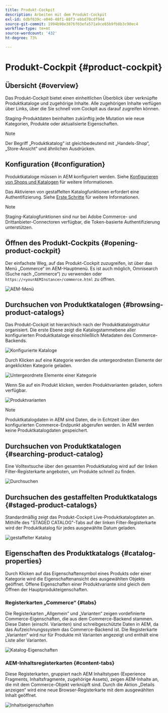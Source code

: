 ```yaml
---
title: Produkt-Cockpit
description: Arbeiten mit dem Produkt-Cockpit
exl-id: 6dbf039c-e040-48f1-88f3-ebbd70cdf94d
source-git-commit: 1994b90e3876f03efa571a9ce65b9fb8b3c90ec4
workflow-type: tm+mt
source-wordcount: '432'
ht-degree: 73%

---
```


# Produkt-Cockpit {#product-cockpit}

## Übersicht {#overview}

Das Produkt-Cockpit bietet einen einheitlichen Überblick über verknüpfte Produktkataloge und zugehörige Inhalte. Alle zugehörigen Inhalte verfügen über Links, über die Sie schnell vom Cockpit aus darauf zugreifen können.

Staging-Produktdaten beinhalten zukünftig jede Mutation wie neue Kategorien, Produkte oder aktualisierte Eigenschaften.

>[!NOTE]
>
>Der Begriff „Produktkatalog“ ist gleichbedeutend mit „Handels-Shop“, „Store-Ansicht“ und ähnlichen Ausdrücken.

## Konfiguration {#configuration}

Produktkataloge müssen in AEM konfiguriert werden. Siehe [Konfigurieren von Shops und Katalogen](https://experienceleague.adobe.com/docs/experience-manager-cloud-service/content/content-and-commerce/storefront/getting-started.html#catalog) für weitere Informationen.

Das Aktivieren von gestaffelten Katalogfunktionen erfordert eine Authentifizierung. Siehe [Erste Schritte](https://experienceleague.adobe.com/docs/experience-manager-cloud-service/content/content-and-commerce/storefront/getting-started.html) für weitere Informationen.

>[!NOTE]
>
>Staging-Katalogfunktionen sind nur bei Adobe Commerce- und Drittanbieter-Connectoren verfügbar, die Token-basierte Authentifizierung unterstützen.

## Öffnen des Produkt-Cockpits {#opening-product-cockpit}

Der einfachste Weg, auf das Produkt-Cockpit zuzugreifen, ist über das Menü „Commerce“ im AEM-Hauptmenü. Es ist auch möglich, Omnisearch (Suche nach „Commerce“) zu verwenden oder `https://<yourAEMInstance>/commerce.html` zu öffnen.

![AEM-Menü](../assets/aem-menu.png)

## Durchsuchen von Produktkatalogen {#browsing-product-catalogs}

Das Produkt-Cockpit ist hierarchisch nach der Produktkatalogstruktur organisiert. Die erste Ebene zeigt die Katalogstammebene aller konfigurierten Produktkataloge einschließlich Metadaten des Commerce-Backends.

![Konfigurierte Kataloge](../assets/catalog-overview.png)

Durch Klicken auf eine Kategorie werden die untergeordneten Elemente der angeklickten Kategorie geladen.

![Untergeordnete Elemente einer Kategorie](../assets/catalog-category-children.png)

Wenn Sie auf ein Produkt klicken, werden Produktvarianten geladen, sofern verfügbar.

![Produktvarianten](../assets/catalog-product-variation.png)

>[!NOTE]
>
>Produktkatalogdaten in AEM sind Daten, die in Echtzeit über den konfigurierten Commerce-Endpunkt abgerufen werden. In AEM werden keine Produktkatalogdaten gespeichert.

## Durchsuchen von Produktkatalogen {#searching-product-catalog}

Eine Volltextsuche über den gesamten Produktkatalog wird auf der linken Filter-Registerkarte angeboten, um Produkte schnell zu finden.

![Durchsuchen](../assets/search-cockpit.png)

## Durchsuchen des gestaffelten Produktkatalogs {#staged-product-catalogs}

Standardmäßig zeigt das Produkt-Cockpit Live-Produktkatalogdaten an. Mithilfe des &quot;STAGED CATALOG&quot;-Tabs auf der linken Filter-Registerkarte wird der Produktkatalog für jedes ausgewählte Datum geladen.

![gestaffelter Katalog](../assets/staged-cockpit.png)

## Eigenschaften des Produktkatalogs {#catalog-properties}

Durch Klicken auf das Eigenschaftensymbol eines Produkts oder einer Kategorie wird die Eigenschaftenansicht des ausgewählten Objekts geöffnet. Offene Eigenschaften einer Produktvariante sind gleich dem Öffnen der Hauptprodukteigenschaften.

### Registerkarten „Commerce“ {#tabs}

Die Registerkarten „Allgemein“ und „Varianten“ zeigen vordefinierte Commerce-Eigenschaften, die aus dem Commerce-Backend stammen. Diese Daten (einschl. Varianten) sind schreibgeschützte Daten in AEM, da das Aufzeichnungssystem das Commerce-Backend ist. Die Registerkarte „Varianten“ wird nur für Produkte mit Varianten angezeigt und enthält eine Liste aller Varianten.

![Katalog-Eigenschaften](../assets/catalog-properties.png)

### AEM-Inhaltsregisterkarten {#content-tabs}

Diese Registerkarten, gruppiert nach AEM Inhaltstypen (Experience Fragments, Inhaltsfragmente, zugehörige Assets), zeigen AEM-Inhalte an, die mit dem Commerce-Objekt verknüpft sind. Durch die Aktion „Details anzeigen“ wird eine neue Browser-Registerkarte mit dem ausgewählten Inhalt geöffnet.

![Inhaltseigenschaften](../assets/content-properties.png)
